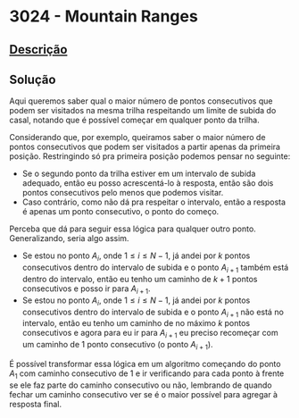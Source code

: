 # 3024 - Mountain Ranges

## [Descrição](https://www.beecrowd.com.br/judge/pt/problems/view/3024)

## Solução

Aqui queremos saber qual o maior número de pontos consecutivos que podem ser visitados na mesma trilha respeitando um limite de subida do casal, notando que é possível começar em qualquer ponto da trilha.

Considerando que, por exemplo, queiramos saber o maior número de pontos consecutivos que podem ser visitados a partir apenas da primeira posição. Restringindo só pra primeira posição podemos pensar no seguinte:

* Se o segundo ponto da trilha estiver em um intervalo de subida adequado, então eu posso acrescentá-lo à resposta, então são dois pontos consecutivos pelo menos que podemos visitar.
* Caso contrário, como não dá pra respeitar o intervalo, então a resposta é apenas um ponto consecutivo, o ponto do começo.

Perceba que dá para seguir essa lógica para qualquer outro ponto. Generalizando, seria algo assim.

* Se estou no ponto $A_{i}$, onde $1 \leq i \leq N - 1$, já andei por $k$ pontos consecutivos dentro do intervalo de subida e o ponto $A_{i + 1}$ também está dentro do intervalo, então eu tenho um caminho de $k + 1$ pontos consecutivos e posso ir para $A_{i + 1}$.
* Se estou no ponto $A_{i}$, onde $1 \leq i \leq N - 1$, já andei por $k$ pontos consecutivos dentro do intervalo de subida e o ponto $A_{i + 1}$ não está no intervalo, então eu tenho um caminho de no máximo $k$ pontos consecutivos e agora para eu ir para $A_{i + 1}$ eu preciso recomeçar com um caminho de $1$ ponto consecutivo (o ponto $A_{i + 1}$).

É possível transformar essa lógica em um algoritmo começando do ponto $A_{1}$ com caminho consecutivo de $1$ e ir verificando para cada ponto à frente se ele faz parte do caminho consecutivo ou não, lembrando de quando fechar um caminho consecutivo ver se é o maior possível para agregar à resposta final.